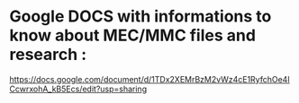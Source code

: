 # Google DOCS with informations to know about MEC/MMC files and research :

https://docs.google.com/document/d/1TDx2XEMrBzM2vWz4cE1RyfchOe4ICcwrxohA_kB5Ecs/edit?usp=sharing